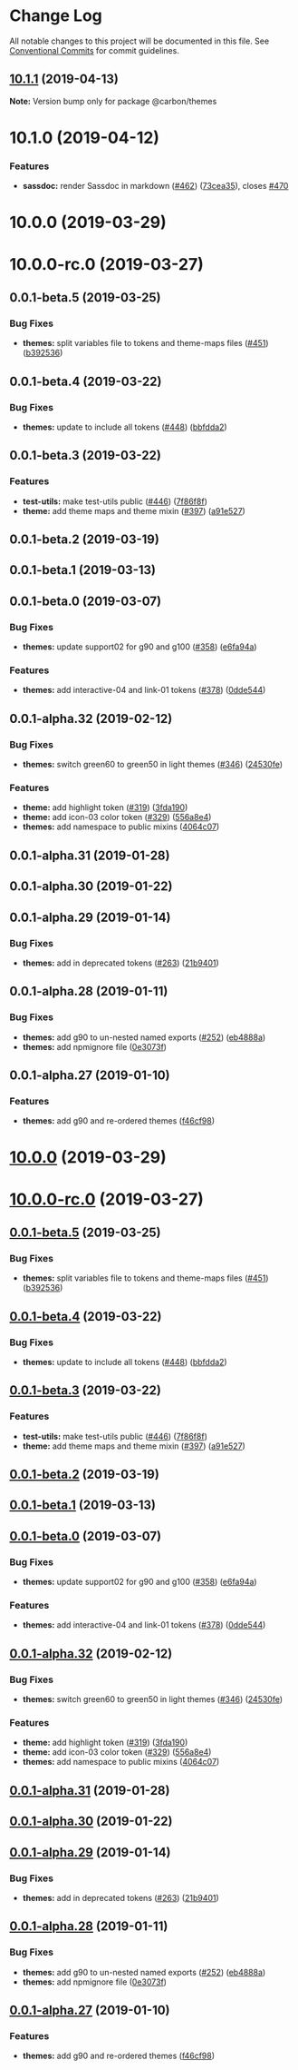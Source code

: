 # Change Log

All notable changes to this project will be documented in this file.
See [Conventional Commits](https://conventionalcommits.org) for commit guidelines.

## [10.1.1](https://github.com/IBM/carbon-elements/tree/master/packages/themes/compare/v10.1.0...v10.1.1) (2019-04-13)

**Note:** Version bump only for package @carbon/themes





# 10.1.0 (2019-04-12)


### Features

* **sassdoc:** render Sassdoc in markdown ([#462](https://github.com/IBM/carbon-elements/tree/master/packages/themes/issues/462)) ([73cea35](https://github.com/IBM/carbon-elements/tree/master/packages/themes/commit/73cea35)), closes [#470](https://github.com/IBM/carbon-elements/tree/master/packages/themes/issues/470)



# 10.0.0 (2019-03-29)



# 10.0.0-rc.0 (2019-03-27)



## 0.0.1-beta.5 (2019-03-25)


### Bug Fixes

* **themes:** split variables file to tokens and theme-maps files ([#451](https://github.com/IBM/carbon-elements/tree/master/packages/themes/issues/451)) ([b392536](https://github.com/IBM/carbon-elements/tree/master/packages/themes/commit/b392536))



## 0.0.1-beta.4 (2019-03-22)


### Bug Fixes

* **themes:** update to include all tokens ([#448](https://github.com/IBM/carbon-elements/tree/master/packages/themes/issues/448)) ([bbfdda2](https://github.com/IBM/carbon-elements/tree/master/packages/themes/commit/bbfdda2))



## 0.0.1-beta.3 (2019-03-22)


### Features

* **test-utils:** make test-utils public ([#446](https://github.com/IBM/carbon-elements/tree/master/packages/themes/issues/446)) ([7f86f8f](https://github.com/IBM/carbon-elements/tree/master/packages/themes/commit/7f86f8f))
* **theme:** add theme maps and theme mixin ([#397](https://github.com/IBM/carbon-elements/tree/master/packages/themes/issues/397)) ([a91e527](https://github.com/IBM/carbon-elements/tree/master/packages/themes/commit/a91e527))



## 0.0.1-beta.2 (2019-03-19)



## 0.0.1-beta.1 (2019-03-13)



## 0.0.1-beta.0 (2019-03-07)


### Bug Fixes

* **themes:** update support02 for g90 and g100 ([#358](https://github.com/IBM/carbon-elements/tree/master/packages/themes/issues/358)) ([e6fa94a](https://github.com/IBM/carbon-elements/tree/master/packages/themes/commit/e6fa94a))


### Features

* **themes:** add interactive-04 and link-01 tokens ([#378](https://github.com/IBM/carbon-elements/tree/master/packages/themes/issues/378)) ([0dde544](https://github.com/IBM/carbon-elements/tree/master/packages/themes/commit/0dde544))



## 0.0.1-alpha.32 (2019-02-12)


### Bug Fixes

* **themes:** switch green60 to green50 in light themes ([#346](https://github.com/IBM/carbon-elements/tree/master/packages/themes/issues/346)) ([24530fe](https://github.com/IBM/carbon-elements/tree/master/packages/themes/commit/24530fe))


### Features

* **theme:** add highlight token ([#319](https://github.com/IBM/carbon-elements/tree/master/packages/themes/issues/319)) ([3fda190](https://github.com/IBM/carbon-elements/tree/master/packages/themes/commit/3fda190))
* **theme:** add icon-03 color token ([#329](https://github.com/IBM/carbon-elements/tree/master/packages/themes/issues/329)) ([556a8e4](https://github.com/IBM/carbon-elements/tree/master/packages/themes/commit/556a8e4))
* **themes:** add namespace to public mixins ([4064c07](https://github.com/IBM/carbon-elements/tree/master/packages/themes/commit/4064c07))



## 0.0.1-alpha.31 (2019-01-28)



## 0.0.1-alpha.30 (2019-01-22)



## 0.0.1-alpha.29 (2019-01-14)


### Bug Fixes

* **themes:** add in deprecated tokens ([#263](https://github.com/IBM/carbon-elements/tree/master/packages/themes/issues/263)) ([21b9401](https://github.com/IBM/carbon-elements/tree/master/packages/themes/commit/21b9401))



## 0.0.1-alpha.28 (2019-01-11)


### Bug Fixes

* **themes:** add g90 to un-nested named exports ([#252](https://github.com/IBM/carbon-elements/tree/master/packages/themes/issues/252)) ([eb4888a](https://github.com/IBM/carbon-elements/tree/master/packages/themes/commit/eb4888a))
* **themes:** add npmignore file ([0e3073f](https://github.com/IBM/carbon-elements/tree/master/packages/themes/commit/0e3073f))



## 0.0.1-alpha.27 (2019-01-10)


### Features

* **themes:** add g90 and re-ordered themes ([f46cf98](https://github.com/IBM/carbon-elements/tree/master/packages/themes/commit/f46cf98))





# [10.0.0](https://github.com/IBM/carbon-elements/tree/master/packages/themes/compare/v10.0.0-rc.0...v10.0.0) (2019-03-29)



# [10.0.0-rc.0](https://github.com/IBM/carbon-elements/tree/master/packages/themes/compare/v0.0.1-beta.5...v10.0.0-rc.0) (2019-03-27)



## [0.0.1-beta.5](https://github.com/IBM/carbon-elements/tree/master/packages/themes/compare/v0.0.1-beta.4...v0.0.1-beta.5) (2019-03-25)


### Bug Fixes

* **themes:** split variables file to tokens and theme-maps files ([#451](https://github.com/IBM/carbon-elements/tree/master/packages/themes/issues/451)) ([b392536](https://github.com/IBM/carbon-elements/tree/master/packages/themes/commit/b392536))



## [0.0.1-beta.4](https://github.com/IBM/carbon-elements/tree/master/packages/themes/compare/v0.0.1-beta.3...v0.0.1-beta.4) (2019-03-22)


### Bug Fixes

* **themes:** update to include all tokens ([#448](https://github.com/IBM/carbon-elements/tree/master/packages/themes/issues/448)) ([bbfdda2](https://github.com/IBM/carbon-elements/tree/master/packages/themes/commit/bbfdda2))



## [0.0.1-beta.3](https://github.com/IBM/carbon-elements/tree/master/packages/themes/compare/v0.0.1-beta.2...v0.0.1-beta.3) (2019-03-22)


### Features

* **test-utils:** make test-utils public ([#446](https://github.com/IBM/carbon-elements/tree/master/packages/themes/issues/446)) ([7f86f8f](https://github.com/IBM/carbon-elements/tree/master/packages/themes/commit/7f86f8f))
* **theme:** add theme maps and theme mixin ([#397](https://github.com/IBM/carbon-elements/tree/master/packages/themes/issues/397)) ([a91e527](https://github.com/IBM/carbon-elements/tree/master/packages/themes/commit/a91e527))



## [0.0.1-beta.2](https://github.com/IBM/carbon-elements/tree/master/packages/themes/compare/v0.0.1-beta.1...v0.0.1-beta.2) (2019-03-19)



## [0.0.1-beta.1](https://github.com/IBM/carbon-elements/tree/master/packages/themes/compare/v0.0.1-beta.0...v0.0.1-beta.1) (2019-03-13)



## [0.0.1-beta.0](https://github.com/IBM/carbon-elements/tree/master/packages/themes/compare/v0.0.1-alpha.32...v0.0.1-beta.0) (2019-03-07)


### Bug Fixes

* **themes:** update support02 for g90 and g100 ([#358](https://github.com/IBM/carbon-elements/tree/master/packages/themes/issues/358)) ([e6fa94a](https://github.com/IBM/carbon-elements/tree/master/packages/themes/commit/e6fa94a))


### Features

* **themes:** add interactive-04 and link-01 tokens ([#378](https://github.com/IBM/carbon-elements/tree/master/packages/themes/issues/378)) ([0dde544](https://github.com/IBM/carbon-elements/tree/master/packages/themes/commit/0dde544))



## [0.0.1-alpha.32](https://github.com/IBM/carbon-elements/tree/master/packages/themes/compare/v0.0.1-alpha.31...v0.0.1-alpha.32) (2019-02-12)


### Bug Fixes

* **themes:** switch green60 to green50 in light themes ([#346](https://github.com/IBM/carbon-elements/tree/master/packages/themes/issues/346)) ([24530fe](https://github.com/IBM/carbon-elements/tree/master/packages/themes/commit/24530fe))


### Features

* **theme:** add highlight token ([#319](https://github.com/IBM/carbon-elements/tree/master/packages/themes/issues/319)) ([3fda190](https://github.com/IBM/carbon-elements/tree/master/packages/themes/commit/3fda190))
* **theme:** add icon-03 color token ([#329](https://github.com/IBM/carbon-elements/tree/master/packages/themes/issues/329)) ([556a8e4](https://github.com/IBM/carbon-elements/tree/master/packages/themes/commit/556a8e4))
* **themes:** add namespace to public mixins ([4064c07](https://github.com/IBM/carbon-elements/tree/master/packages/themes/commit/4064c07))



## [0.0.1-alpha.31](https://github.com/IBM/carbon-elements/tree/master/packages/themes/compare/v0.0.1-alpha.30...v0.0.1-alpha.31) (2019-01-28)



## [0.0.1-alpha.30](https://github.com/IBM/carbon-elements/tree/master/packages/themes/compare/v0.0.1-alpha.29...v0.0.1-alpha.30) (2019-01-22)



## [0.0.1-alpha.29](https://github.com/IBM/carbon-elements/tree/master/packages/themes/compare/v0.0.1-alpha.28...v0.0.1-alpha.29) (2019-01-14)


### Bug Fixes

* **themes:** add in deprecated tokens ([#263](https://github.com/IBM/carbon-elements/tree/master/packages/themes/issues/263)) ([21b9401](https://github.com/IBM/carbon-elements/tree/master/packages/themes/commit/21b9401))



## [0.0.1-alpha.28](https://github.com/IBM/carbon-elements/tree/master/packages/themes/compare/v0.0.1-alpha.27...v0.0.1-alpha.28) (2019-01-11)


### Bug Fixes

* **themes:** add g90 to un-nested named exports ([#252](https://github.com/IBM/carbon-elements/tree/master/packages/themes/issues/252)) ([eb4888a](https://github.com/IBM/carbon-elements/tree/master/packages/themes/commit/eb4888a))
* **themes:** add npmignore file ([0e3073f](https://github.com/IBM/carbon-elements/tree/master/packages/themes/commit/0e3073f))



## [0.0.1-alpha.27](https://github.com/IBM/carbon-elements/tree/master/packages/themes/compare/v0.0.1-alpha.26...v0.0.1-alpha.27) (2019-01-10)


### Features

* **themes:** add g90 and re-ordered themes ([f46cf98](https://github.com/IBM/carbon-elements/tree/master/packages/themes/commit/f46cf98))
